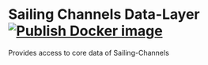 # Sailing Channels Data-Layer [![Publish Docker image](https://github.com/sailingchannels/data/actions/workflows/publish-release.yml/badge.svg)](https://github.com/sailingchannels/data/actions/workflows/publish-release.yml)
Provides access to core data of Sailing-Channels
